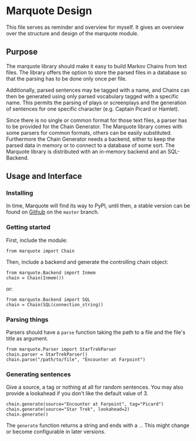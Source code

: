 # Marquote Design

This file serves as reminder and overview for myself. It gives an overview over the structure and design of the marquote module.

## Purpose

The marquote library should make it easy to build Markov Chains from text files. The library offers the option to store the parsed files in a database so that the parsing has to be done only once per file. 

Additionally, parsed sentences may be tagged with a name, and Chains can then be generated using only parsed vocabulary tagged with a specific name. This permits the parsing of plays or screenplays and the generation of sentences for one specific character (e.g. Captain Picard or Hamlet).

Since there is no single or common format for those text files, a parser has to be provided for the Chain Generator. The Marquote library comes with some parsers for common formats, others can be easily substituted. Furthermore the Chain Generator needs a backend, either to keep the parsed data in memory or to connect to a database of some sort. The Marquote library is distributed with an in-memory backend and an SQL-Backend.

## Usage and Interface

### Installing

In time, Marquote will find its way to PyPI, until then, a stable version can be found on [Github](https://github.com/rixx/marquote) on the `master` branch.

### Getting started

First, include the module:

    from marquote import Chain

Then, include a backend and generate the controlling chain object:

    from marquote.Backend import Inmem
    chain = Chain(Inmem())

or:

    from marquote.Backend import SQL
    chain = Chain(SQL(connection_string))

### Parsing things

Parsers should have a `parse` function taking the path to a file and the file's title as argument.

    from marquote.Parser import StarTrekParser
    chain.parser = StarTrekParser()
    chain.parse("/path/to/file", "Encounter at Farpoint")

### Generating sentences

Give a source, a tag or nothing at all for random sentences. You may also provide a lookahead if you don't like the default value of 3.

    chain.generate(source="Encounter at Farpoint", tag="Picard")
    chain.generate(source="Star Trek", lookahead=2)
    chain.generate()

The `generate` function returns a string and ends with a `.`. This might change or become configurable in later versions.






